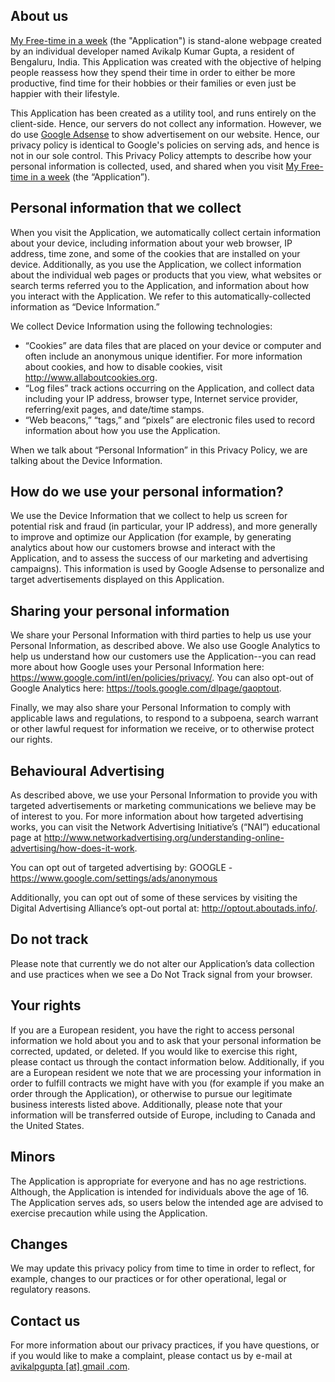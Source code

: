 ## About us

[My Free-time in a week](https://myfreetimeinaweek.in) (the "Application") is stand-alone webpage created by an individual developer named Avikalp Kumar Gupta, a resident of Bengaluru, India. This Application was created with the objective of helping people reassess how they spend their time in order to either be more productive, find time for their hobbies or their families or even just be happier with their lifestyle.

This Application has been created as a utility tool, and runs entirely on the client-side. Hence, our servers do not collect any information. However, we do use [Google Adsense](https://www.google.com/adsense/start/) to show advertisement on our website. Hence, our privacy policy is identical to Google's policies on serving ads, and hence is not in our sole control. This Privacy Policy attempts to describe how your personal information is collected, used, and shared when you visit [My Free-time in a week](https://myfreetimeinaweek.in) (the “Application”).

## Personal information that we collect

When you visit the Application, we automatically collect certain information about your device, including information about your web browser, IP address, time zone, and some of the cookies that are installed on your device. Additionally, as you use the Application, we collect information about the individual web pages or products that you view, what websites or search terms referred you to the Application, and information about how you interact with the Application. We refer to this automatically-collected information as “Device Information.”

We collect Device Information using the following technologies:

- “Cookies” are data files that are placed on your device or computer and often include an anonymous unique identifier. For more information about cookies, and how to disable cookies, visit http://www.allaboutcookies.org.
- “Log files” track actions occurring on the Application, and collect data including your IP address, browser type, Internet service provider, referring/exit pages, and date/time stamps.
- “Web beacons,” “tags,” and “pixels” are electronic files used to record information about how you use the Application.

When we talk about “Personal Information” in this Privacy Policy, we are talking about the Device Information.

## How do we use your personal information?

We use the Device Information that we collect to help us screen for potential risk and fraud (in particular, your IP address), and more generally to improve and optimize our Application (for example, by generating analytics about how our customers browse and interact with the Application, and to assess the success of our marketing and advertising campaigns). This information is used by Google Adsense to personalize and target advertisements displayed on this Application.

## Sharing your personal information

We share your Personal Information with third parties to help us use your Personal Information, as described above. We also use Google Analytics to help us understand how our customers use the Application--you can read more about how Google uses your Personal Information here:  https://www.google.com/intl/en/policies/privacy/.  You can also opt-out of Google Analytics here:  https://tools.google.com/dlpage/gaoptout.

Finally, we may also share your Personal Information to comply with applicable laws and regulations, to respond to a subpoena, search warrant or other lawful request for information we receive, or to otherwise protect our rights.

## Behavioural Advertising
As described above, we use your Personal Information to provide you with targeted advertisements or marketing communications we believe may be of interest to you.  For more information about how targeted advertising works, you can visit the Network Advertising Initiative’s (“NAI”) educational page at http://www.networkadvertising.org/understanding-online-advertising/how-does-it-work.

You can opt out of targeted advertising by:
    GOOGLE - https://www.google.com/settings/ads/anonymous

Additionally, you can opt out of some of these services by visiting the Digital Advertising Alliance’s opt-out portal at:  http://optout.aboutads.info/.

## Do not track
Please note that currently we do not alter our Application’s data collection and use practices when we see a Do Not Track signal from your browser.

## Your rights
If you are a European resident, you have the right to access personal information we hold about you and to ask that your personal information be corrected, updated, or deleted. If you would like to exercise this right, please contact us through the contact information below.
Additionally, if you are a European resident we note that we are processing your information in order to fulfill contracts we might have with you (for example if you make an order through the Application), or otherwise to pursue our legitimate business interests listed above.  Additionally, please note that your information will be transferred outside of Europe, including to Canada and the United States.

## Minors
The Application is appropriate for everyone and has no age restrictions. Although, the Application is intended for individuals above the age of 16. The Application serves ads, so users below the intended age are advised to exercise precaution while using the Application.

## Changes
We may update this privacy policy from time to time in order to reflect, for example, changes to our practices or for other operational, legal or regulatory reasons.

## Contact us
For more information about our privacy practices, if you have questions, or if you would like to make a complaint, please contact us by e-mail at [avikalpgupta \[at\] gmail .com](mailto:avikalpgupta@gmail.com).
